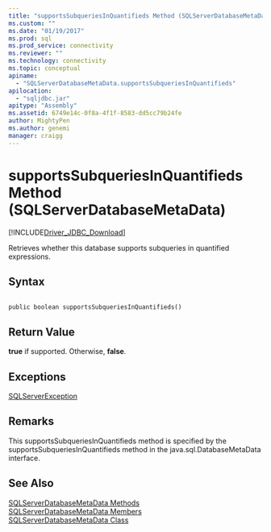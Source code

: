```yaml
---
title: "supportsSubqueriesInQuantifieds Method (SQLServerDatabaseMetaData) | Microsoft Docs"
ms.custom: ""
ms.date: "01/19/2017"
ms.prod: sql
ms.prod_service: connectivity
ms.reviewer: ""
ms.technology: connectivity
ms.topic: conceptual
apiname: 
  - "SQLServerDatabaseMetaData.supportsSubqueriesInQuantifieds"
apilocation: 
  - "sqljdbc.jar"
apitype: "Assembly"
ms.assetid: 6749e14c-0f8a-4f1f-8583-dd5cc79b24fe
author: MightyPen
ms.author: genemi
manager: craigg
---
```

# supportsSubqueriesInQuantifieds Method (SQLServerDatabaseMetaData)
[!INCLUDE[Driver_JDBC_Download](../../../includes/driver_jdbc_download.md)]

  Retrieves whether this database supports subqueries in quantified expressions.  
  
## Syntax  
  
```  
  
public boolean supportsSubqueriesInQuantifieds()  
```  
  
## Return Value  
 **true** if supported. Otherwise, **false**.  
  
## Exceptions  
 [SQLServerException](../../../connect/jdbc/reference/sqlserverexception-class.md)  
  
## Remarks  
 This supportsSubqueriesInQuantifieds method is specified by the supportsSubqueriesInQuantifieds method in the java.sql.DatabaseMetaData interface.  
  
## See Also  
 [SQLServerDatabaseMetaData Methods](../../../connect/jdbc/reference/sqlserverdatabasemetadata-methods.md)   
 [SQLServerDatabaseMetaData Members](../../../connect/jdbc/reference/sqlserverdatabasemetadata-members.md)   
 [SQLServerDatabaseMetaData Class](../../../connect/jdbc/reference/sqlserverdatabasemetadata-class.md)  
  
  
